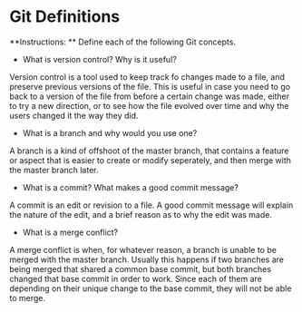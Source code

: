 # Git Definitions

**Instructions: ** Define each of the following Git concepts.

* What is version control?  Why is it useful?

Version control is a tool used to keep track fo changes made to a file, and preserve previous versions of the file. This is useful in case you need to go back to a version of the file from before a certain change was made, either to try a new direction, or to see how the file evolved over time and why the users changed it the way they did.

* What is a branch and why would you use one?

A branch is a kind of offshoot of the master branch, that contains a feature or aspect that is easier to create or modify seperately, and then merge with the master branch later. 

* What is a commit? What makes a good commit message?

A commit is an edit or revision to a file. A good commit message will explain the nature of the edit, and a brief reason as to why the edit was made.

* What is a merge conflict?

A merge conflict is when, for whatever reason, a branch is unable to be merged with the master branch. Usually this happens if two branches are being merged that shared a common base commit, but both branches changed that base commit in order to work. Since each of them are depending on their unique change to the base commit, they will not be able to merge.